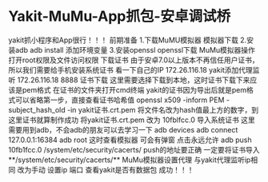 # Yakit-MuMu-App抓包-安卓调试桥
yakit抓小程序和App很行！！！
前期准备
1.下载MuMU模拟器
模拟器下载
2.安装adb
adb install
添加环境变量
3.安装openssl
openssl下载
MuMu模拟器操作
打开root权限及文件访问权限
下载证书
由于安卓7.0以上版本不再信任用户证书，所以我们需要给手机安装系统证书
看一下自己的IP 172.26.116.18
yakit添加代理监听
172.26.116.18 8888
证书下载
这里需要选择下载到本地，这时证书下载下来应该是pem格式
在证书的文件夹打开cmd终端
yakit的证书因为导出后就是pem格式可以省略第一步，直接查看证书哈希值
openssl x509 -inform PEM -subject_hash_old -in yakit证书.crt.pem
将文件名改为hash值最上方的数字，到这里证书就算制作成功
将yakit证书.crt.pem 改为 10fblfcc.0
导入系统证书
这里需要用到adb，不会adb的朋友可以去学习一下
adb devices
adb connect 127.0.0.1:16384
adb root 这时查看模拟器 可会有弹窗 点击永远允许
adb push 10fb1fcc.0 /system/etc/security/cacerts/
push的地址要正确 一定要将证书导入**/system/etc/security/cacerts/**
MuMu模拟器设置代理
与yakit代理监听ip相同
改为手动 设置ip 端口
查看yakit是否有数据包 成功！！！
